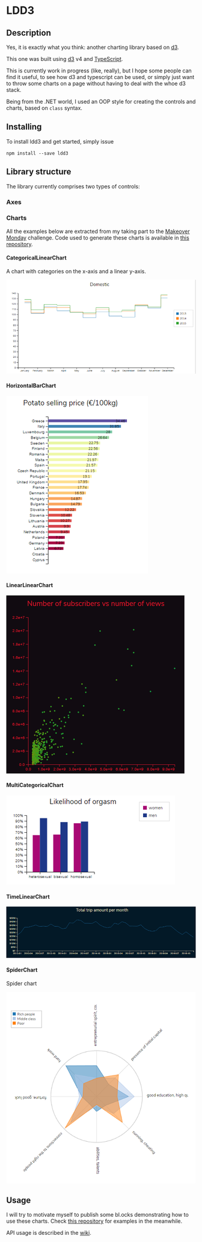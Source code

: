 # LDD3

## Description
Yes, it is exactly what you think: another charting library based on [d3](https://d3js.org).

This one was built using [d3](https://d3js.org) v4 and [TypeScript](https://www.typescriptlang.org).

This is currently work in progress (like, really), but I hope some people can find it useful, to see how d3 and typescript can be used, or simply just want to throw some charts on a page without having to deal with the whoe d3 stack.

Being from the .NET world, I used an OOP style for creating the controls and charts, based on `class` syntax.

## Installing

To install ldd3 and get started, simply issue
```
npm install --save ldd3
```

## Library structure
The library currently comprises two types of controls:

### Axes

### Charts

All the examples below are extracted from my taking part to the [Makeover Monday](http://www.makeovermonday.co.uk/) challenge. Code used to generate these charts is available in [this repository](https://github.com/Ledragon/MakeOverMonday2017).

#### CategoricalLinearChart
A chart with categories on the x-axis and a linear y-axis.

![CategoricalLinearChart](images/CategoricalLinearChart.png)

#### HorizontalBarChart

![HorizontalBarChart](images/HorizontalBarChart.png)

#### LinearLinearChart

![LinearLinearChart](images/LinearLinearChart.png)

#### MultiCategoricalChart

![MultiCategoricalChart](images/MultiCategoricalChart.png)

#### TimeLinearChart

![TimeLinearChart](images/TimeLinearChart.png)

#### SpiderChart
Spider chart

![SpiderChart](images/SpiderChart.png)

## Usage

I will try to motivate myself to publish some bl.ocks demonstrating how to use these charts. Check [this repository](https://github.com/Ledragon/MakeOverMonday2017) for examples in the meanwhile.

API usage is described in the [wiki](https://github.com/Ledragon/ldd3/wiki).

